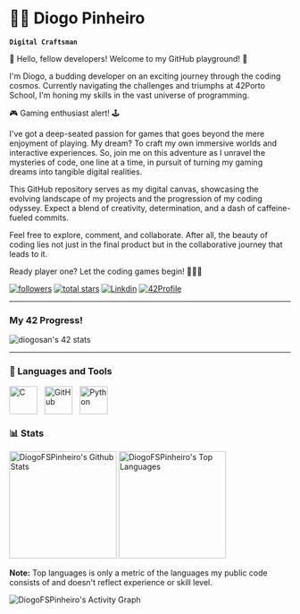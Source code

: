 #  🏊‍♂️ Diogo Pinheiro 

**`Digital Craftsman`**

👋 Hello, fellow developers! Welcome to my GitHub playground! 🚀

I'm Diogo, a budding developer on an exciting journey through the coding cosmos. Currently navigating the challenges and triumphs at 42Porto School, I'm honing my skills in the vast universe of programming.

🎮 Gaming enthusiast alert! 🕹️ 

I've got a deep-seated passion for games that goes beyond the mere enjoyment of playing. My dream? To craft my own immersive worlds and interactive experiences. So, join me on this adventure as I unravel the mysteries of code, one line at a time, in pursuit of turning my gaming dreams into tangible digital realities.

This GitHub repository serves as my digital canvas, showcasing the evolving landscape of my projects and the progression of my coding odyssey. Expect a blend of creativity, determination, and a dash of caffeine-fueled commits.

Feel free to explore, comment, and collaborate. After all, the beauty of coding lies not just in the final product but in the collaborative journey that leads to it.

Ready player one? Let the coding games begin! 🚀👾✨

<p align="left">
      <a href="https://github.com/DiogoFSPinheiro?tab=followers">
         <img alt="followers" title="Follow me on Github" src="https://custom-icon-badges.demolab.com/github/followers/DiogoFSPinheiro?color=236ad3&labelColor=1155ba&style=for-the-badge&logo=person-add&label=Follow&logoColor=white"/></a>
      <a href="https://github.com/DiogoFSPinheiro?tab=repositories&sort=stargazers">
         <img alt="total stars" title="Total stars on GitHub" src="https://custom-icon-badges.demolab.com/github/stars/DiogoFSPinheiro?color=55960c&style=for-the-badge&labelColor=488207&logo=star"/></a>
       <a href="https://www.linkedin.com/in/diogofspinheiro">
         <img alt="Linkdin" title="Linkdin" src="https://custom-icon-badges.demolab.com/badge/-Linkdin-blue?style=for-the-badge&logo=in&logoColor=white"/></a>
      <a href="https://profile.intra.42.fr/users/diogosan">
         <img alt="42Profile" title="42Profile" src="https://custom-icon-badges.demolab.com/badge/-Profile-black?style=for-the-badge&logo=42&logoColor=white"/></a>
   </p>

 ---
### My 42 Progress!
<p align="left">
    <img src="https://badge.mediaplus.ma/binary/diogosan?1337Badge=off&UM6P=off" alt="diogosan's 42 stats" />
  </>
</p>

---

### 🧰 Languages and Tools

<img align="left" alt="C" width="50px" style="padding-right:10px;" src="https://cdn.jsdelivr.net/gh/devicons/devicon/icons/c/c-line.svg" />
<img align="left" alt="GitHub" width="50px" style="padding-right:10px;" src="https://cdn.jsdelivr.net/gh/devicons/devicon/icons/github/github-original.svg" /> 
<img align="left" alt="Python" width="50px" style="padding-right:10px;" src="https://cdn.jsdelivr.net/gh/devicons/devicon/icons/python/python-plain.svg" />
<br />
<br />

#

### 📊 Stats

<!-- ![Diogo's GitHub stats](https://github-readme-stats.vercel.app/api?username=DiogoFSPinheiro&show_icons=true&theme=prussian)

<!-- ![GitHub Streak](https://streak-stats.demolab.com?user=ForrestKnight&theme=gruvbox&border_radius=4.5) -->
<!--  <a href="https://github.com/anuraghazra/github-readme-stats"> -->

  <img alt="DiogoFSPinheiro's Github Stats" src="https://denvercoder1-github-readme-stats.vercel.app/api/?username=DiogoFSPinheiro&show_icons=true&include_all_commits=true&count_private=true&theme=react&hide_border=true&bg_color=172f45&title_color=b1c2d3&icon_color=2d7cc5" height="192px"/></a>
  <img alt="DiogoFSPinheiro's Top Languages" src="https://denvercoder1-github-readme-stats.vercel.app/api/top-langs/?username=DiogoFSPinheiro&langs_count=20&layout=compact&theme=react&hide_border=true&bg_color=172f45&title_color=b1c2d3&icon_color=2d7cc5&hide=Jupyter%20Notebook,Roff" height="192px"/></a>
  <br/>
  
  <b>Note:</b> Top languages is only a metric of the languages my public code consists of and doesn't reflect experience or skill level.
  <!-- https://github.com/ashutosh00710/github-readme-activity-graph -->
 <!--  <a href="https://github.com/ashutosh00710/github-readme-activity-graph"> -->
  <img alt="DiogoFSPinheiro's Activity Graph" src="https://github-readme-activity-graph.vercel.app/graph/?username=DiogoFSPinheiro&bg_color=172f45&color=b1c2d3&line=2d7cc5&point=FFFFFF&hide_border=true" /></a>


#
